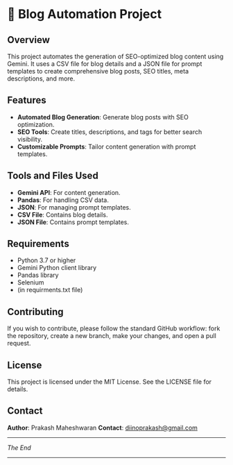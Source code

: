 # 🚀 Blog Automation Project

## Overview

This project automates the generation of SEO-optimized blog content using Gemini. It uses a CSV file for blog details and a JSON file for prompt templates to create comprehensive blog posts, SEO titles, meta descriptions, and more.

## Features

- **Automated Blog Generation**: Generate blog posts with SEO optimization.
- **SEO Tools**: Create titles, descriptions, and tags for better search visibility.
- **Customizable Prompts**: Tailor content generation with prompt templates.

## Tools and Files Used

- **Gemini API**: For content generation.
- **Pandas**: For handling CSV data.
- **JSON**: For managing prompt templates.
- **CSV File**: Contains blog details.
- **JSON File**: Contains prompt templates.

## Requirements

- Python 3.7 or higher
- Gemini Python client library
- Pandas library
- Selenium
- (in requirments.txt file)

## Contributing

If you wish to contribute, please follow the standard GitHub workflow: fork the repository, create a new branch, make your changes, and open a pull request.

## License

This project is licensed under the MIT License. See the LICENSE file for details.

## Contact

**Author**: Prakash Maheshwaran
**Contact**: diinoprakash@gmail.com

---

*The End*

---
